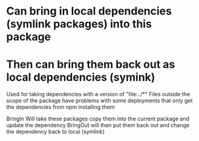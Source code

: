 # Can bring in local dependencies (symlink packages) into this package
# Then can bring them back out as local dependencies (symink)

Used for taking dependencies with a version of "file:../*"
Files outside the scope of the package have problems with some deployments that only get the dependencies from npm installing them

BringIn Will take these packages copy them into the current package and update the dependency
BringOut will then put them back out and change the dependency back to local (symlink)